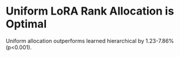 # Uniform LoRA Rank Allocation is Optimal
Uniform allocation outperforms learned hierarchical by 1.23-7.86% (p<0.001).
